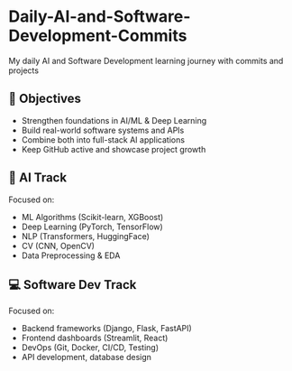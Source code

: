 # Daily-AI-and-Software-Development-Commits
 My daily AI and Software Development learning journey with commits and projects


## 🎯 Objectives
- Strengthen foundations in AI/ML & Deep Learning
- Build real-world software systems and APIs
- Combine both into full-stack AI applications
- Keep GitHub active and showcase project growth

## 🧠 AI Track
Focused on:
- ML Algorithms (Scikit-learn, XGBoost)
- Deep Learning (PyTorch, TensorFlow)
- NLP (Transformers, HuggingFace)
- CV (CNN, OpenCV)
- Data Preprocessing & EDA

## 💻 Software Dev Track
Focused on:
- Backend frameworks (Django, Flask, FastAPI)
- Frontend dashboards (Streamlit, React)
- DevOps (Git, Docker, CI/CD, Testing)
- API development, database design